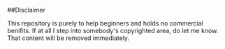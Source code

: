 ##Disclaimer

This repository is purely to help beginners and holds no commercial benifits. If at all I step into somebody's copyrighted area, do let me know. That content will be removed immediately.
